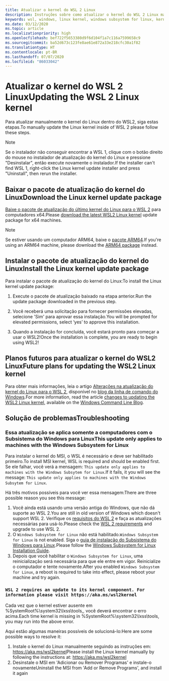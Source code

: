```yaml
---
title: Atualizar o kernel do WSL 2 Linux
description: Instruções sobre como atualizar o kernel do WSL 2 Linux manualmente
keywords: wsl, windows, linux kernel, windows subsystem for linux, kernel
ms.date: 03/12/2020
ms.topic: article
ms.localizationpriority: high
ms.openlocfilehash: bef722f5653380d9f6d104f1a7c116a7599658c9
ms.sourcegitcommit: ba52d673c123fe8ae61e872a33e218cfc30a1f82
ms.translationtype: HT
ms.contentlocale: pt-BR
ms.lasthandoff: 07/07/2020
ms.locfileid: "86033042"
---
```

# <a name="updating-the-wsl-2-linux-kernel"></a><span data-ttu-id="edee3-104">Atualizar o kernel do WSL 2 Linux</span><span class="sxs-lookup"><span data-stu-id="edee3-104">Updating the WSL 2 Linux kernel</span></span>

<span data-ttu-id="edee3-105">Para atualizar manualmente o kernel do Linux dentro do WSL2, siga estas etapas.</span><span class="sxs-lookup"><span data-stu-id="edee3-105">To manually update the Linux kernel inside of WSL 2 please follow these steps.</span></span>

> [!NOTE] 
> <span data-ttu-id="edee3-106">Se o instalador não conseguir encontrar a WSL 1, clique com o botão direito do mouse no instalador de atualização do kernel do Linux e pressione "Desinstalar", então execute novamente o instalador.</span><span class="sxs-lookup"><span data-stu-id="edee3-106">If the installer can't find WSL 1, right-click the Linux kernel update installer and press "Uninstall", then rerun the installer.</span></span>

## <a name="download-the-linux-kernel-update-package"></a><span data-ttu-id="edee3-107">Baixar o pacote de atualização do kernel do Linux</span><span class="sxs-lookup"><span data-stu-id="edee3-107">Download the Linux kernel update package</span></span>

<span data-ttu-id="edee3-108">[Baixe o pacote de atualização do último kernel do Linux para o WSL 2](https://wslstorestorage.blob.core.windows.net/wslblob/wsl_update_x64.msi) para computadores x64.</span><span class="sxs-lookup"><span data-stu-id="edee3-108">Please [download the latest WSL2 Linux kernel](https://wslstorestorage.blob.core.windows.net/wslblob/wsl_update_x64.msi) update package for x64 machines.</span></span>

> [!NOTE]
> <span data-ttu-id="edee3-109">Se estiver usando um computador ARM64, baixe o [pacote ARM64](https://wslstorestorage.blob.core.windows.net/wslblob/wsl_update_arm64.msi).</span><span class="sxs-lookup"><span data-stu-id="edee3-109">If you're using an ARM64 machine, please download the [ARM64 package](https://wslstorestorage.blob.core.windows.net/wslblob/wsl_update_arm64.msi) instead.</span></span>

## <a name="install-the-linux-kernel-update-package"></a><span data-ttu-id="edee3-110">Instalar o pacote de atualização do kernel do Linux</span><span class="sxs-lookup"><span data-stu-id="edee3-110">Install the Linux kernel update package</span></span>

<span data-ttu-id="edee3-111">Para instalar o pacote de atualização do kernel do Linux:</span><span class="sxs-lookup"><span data-stu-id="edee3-111">To install the Linux kernel update package:</span></span>

  1. <span data-ttu-id="edee3-112">Execute o pacote de atualização baixado na etapa anterior.</span><span class="sxs-lookup"><span data-stu-id="edee3-112">Run the update package downloaded in the previous step.</span></span>

  2. <span data-ttu-id="edee3-113">Você receberá uma solicitação para fornecer permissões elevadas, selecione 'Sim' para aprovar essa instalação.</span><span class="sxs-lookup"><span data-stu-id="edee3-113">You will be prompted for elevated permissions, select ‘yes’ to approve this installation.</span></span>

  3. <span data-ttu-id="edee3-114">Quando a instalação for concluída, você estará pronto para começar a usar o WSL2!</span><span class="sxs-lookup"><span data-stu-id="edee3-114">Once the installation is complete, you are ready to begin using WSL2!</span></span>

## <a name="future-plans-for-updating-the-wsl2-linux-kernel"></a><span data-ttu-id="edee3-115">Planos futuros para atualizar o kernel do WSL2 Linux</span><span class="sxs-lookup"><span data-stu-id="edee3-115">Future plans for updating the WSL2 Linux kernel</span></span>

<span data-ttu-id="edee3-116">Para obter mais informações, leia o artigo [Alterações na atualização do kernel do Linux para o WSL 2](https://devblogs.microsoft.com/commandline/wsl2-will-be-generally-available-in-windows-10-version-2004), disponível no [blog da linha de comando do Windows](https://aka.ms/cliblog).</span><span class="sxs-lookup"><span data-stu-id="edee3-116">For more information, read the article [changes to updating the WSL2 Linux kernel](https://devblogs.microsoft.com/commandline/wsl2-will-be-generally-available-in-windows-10-version-2004), available on the [Windows Command Line Blog](https://aka.ms/cliblog).</span></span>

## <a name="troubleshooting"></a><span data-ttu-id="edee3-117">Solução de problemas</span><span class="sxs-lookup"><span data-stu-id="edee3-117">Troubleshooting</span></span>

### <a name="this-update-only-applies-to-machines-with-the-windows-subsystem-for-linux"></a><span data-ttu-id="edee3-118">Essa atualização se aplica somente a computadores com o Subsistema do Windows para Linux</span><span class="sxs-lookup"><span data-stu-id="edee3-118">This update only applies to machines with the Windows Subsystem for Linux</span></span>
<span data-ttu-id="edee3-119">Para instalar o kernel do MSI, o WSL é necessário e deve ser habilitado primeiro.</span><span class="sxs-lookup"><span data-stu-id="edee3-119">To install MSI kernel, WSL is required and should be enabled first.</span></span> <span data-ttu-id="edee3-120">Se ele falhar, você verá a mensagem: `This update only applies to machines with the Windows Subsytem for Linux`.</span><span class="sxs-lookup"><span data-stu-id="edee3-120">If it fails, it you will see the message: `This update only applies to machines with the Windows Subsytem for Linux`.</span></span> 

<span data-ttu-id="edee3-121">Há três motivos possíveis para você ver essa mensagem:</span><span class="sxs-lookup"><span data-stu-id="edee3-121">There are three possible reason you see this message:</span></span>

1. <span data-ttu-id="edee3-122">Você ainda está usando uma versão antiga do Windows, que não dá suporte ao WSL 2.</span><span class="sxs-lookup"><span data-stu-id="edee3-122">You are still in old version of Windows which doesn't support WSL 2.</span></span> <span data-ttu-id="edee3-123">Verifique os [requisitos do WSL 2](https://docs.microsoft.com/windows/wsl/install-win10#update-to-wsl-2) e faça as atualizações necessárias para usá-lo.</span><span class="sxs-lookup"><span data-stu-id="edee3-123">Please check the [WSL 2 requirements](https://docs.microsoft.com/windows/wsl/install-win10#update-to-wsl-2) and upgrade to use WSL 2.</span></span> 
2. <span data-ttu-id="edee3-124">O `Windows Subsystem for Linux` não está habilitado.</span><span class="sxs-lookup"><span data-stu-id="edee3-124">`Windows Subsystem for Linux` is not enabled.</span></span> <span data-ttu-id="edee3-125">Siga o [guia de instalação do Subsistema do Windows para Linux](https://docs.microsoft.com/windows/wsl/install-win10).</span><span class="sxs-lookup"><span data-stu-id="edee3-125">Please follow the [Windows Subsystem for Linux Installation Guide](https://docs.microsoft.com/windows/wsl/install-win10).</span></span>
3. <span data-ttu-id="edee3-126">Depois que você habilitar o `Windows Subsystem for Linux`, uma reinicialização será necessária para que ele entre em vigor. Reinicialize o computador e tente novamente.</span><span class="sxs-lookup"><span data-stu-id="edee3-126">After you enabled `Windows Subsystem for Linux`, a reboot is required to take into effect, please reboot your machine and try again.</span></span>

### `WSL 2 requires an update to its kernel component. For information please visit https://aka.ms/wsl2kernel`

<span data-ttu-id="edee3-127">Cada vez que o kernel estiver ausente em %SystemRoot%\system32\lxss\tools\,, você deverá encontrar o erro acima.</span><span class="sxs-lookup"><span data-stu-id="edee3-127">Each time kernel is missing in %SystemRoot%\system32\lxss\tools\, you may run into the above error.</span></span>

<span data-ttu-id="edee3-128">Aqui estão algumas maneiras possíveis de solucioná-lo:</span><span class="sxs-lookup"><span data-stu-id="edee3-128">Here are some possible ways to resolve it:</span></span>

1. <span data-ttu-id="edee3-129">Instale o kernel do Linux manualmente seguindo as instruções em: https://aka.ms/wsl2kernel</span><span class="sxs-lookup"><span data-stu-id="edee3-129">Please install the Linux kernel manually by following the instructions at: https://aka.ms/wsl2kernel</span></span>
2. <span data-ttu-id="edee3-130">Desinstale o MSI em 'Adicionar ou Remover Programas' e instale-o novamente</span><span class="sxs-lookup"><span data-stu-id="edee3-130">Uninstall the MSI from 'Add or Remove Programs', and install it again</span></span>
